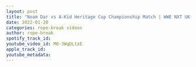 ```yaml
---
layout: post
title: "Noam Dar vs A-Kid Heritage Cup Championship Match | WWE NXT UK Highlights"
date: 2022-01-20
categories: rope-break videos
author: rope-break
spotify_track_id: 
youtube_video_id: M0-3WqDLtzE
apple_track_id: 
youtube_metadata: 
---
```

